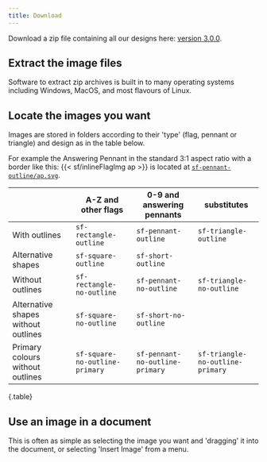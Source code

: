 ```yaml
---
title: Download
---
```


Download a zip file containing all our designs here:
[version 3.0.0](https://github.com/signal-flags/signal-flag-images/releases/download/v3.0.0/signal-flag-images-3.0.0.zip).

## Extract the image files

Software to extract zip archives is built in to many operating systems including
Windows, MacOS, and most flavours of Linux.

## Locate the images you want

Images are stored in folders according to their 'type' (flag, pennant or
triangle) and design as in the table below.

For example the Answering Pennant in the standard 3:1 aspect ratio with a border
like this: {{< sf/inlineFlagImg ap >}} is located at
[`sf-pennant-outline/ap.svg`](/sf-pennant-outline/ap.svg).

|                                     | A-Z and other flags            | 0-9 and answering pennants      | substitutes                      |
| ----------------------------------- | ------------------------------ | ------------------------------- | -------------------------------- |
| With outlines                       | `sf-rectangle-outline`         | `sf-pennant-outline`            | `sf-triangle-outline`            |
| Alternative shapes                  | `sf-square-outline`            | `sf-short-outline`              |
| Without outlines                    | `sf-rectangle-no-outline`      | `sf-pennant-no-outline`         | `sf-triangle-no-outline`         |
| Alternative shapes without outlines | `sf-square-no-outline`         | `sf-short-no-outline`           |
| Primary colours without outlines    | `sf-square-no-outline-primary` | `sf-pennant-no-outline-primary` | `sf-triangle-no-outline-primary` |

{.table}

## Use an image in a document

This is often as simple as selecting the image you want and 'dragging' it into
the document, or selecting 'Insert Image' from a menu.
